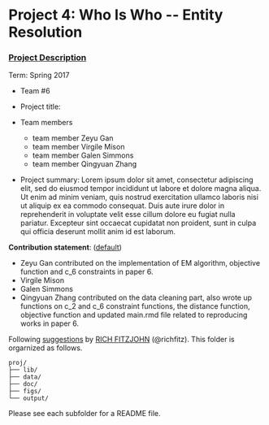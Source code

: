 # Project 4: Who Is Who -- Entity Resolution

### [Project Description](doc/project4_desc.md)

Term: Spring 2017

+ Team #6
+ Project title: 
+ Team members
	+ team member Zeyu Gan
	+ team member Virgile Mison
	+ team member Galen Simmons
	+ team member Qingyuan Zhang

+ Project summary: Lorem ipsum dolor sit amet, consectetur adipiscing elit, sed do eiusmod tempor incididunt ut labore et dolore magna aliqua. Ut enim ad minim veniam, quis nostrud exercitation ullamco laboris nisi ut aliquip ex ea commodo consequat. Duis aute irure dolor in reprehenderit in voluptate velit esse cillum dolore eu fugiat nulla pariatur. Excepteur sint occaecat cupidatat non proident, sunt in culpa qui officia deserunt mollit anim id est laborum.
	
**Contribution statement**: ([default](doc/a_note_on_contributions.md)) 

+ Zeyu Gan contributed on the implementation of EM algorithm, objective function and c_6 constraints in paper 6.
+ Virgile Mison
+ Galen Simmons
+ Qingyuan Zhang contributed on the data cleaning part, also wrote up functions on c_2 and c_6 constraint functions, the distance function, objective function and updated main.rmd file related to reproducing works in paper 6. 

Following [suggestions](http://nicercode.github.io/blog/2013-04-05-projects/) by [RICH FITZJOHN](http://nicercode.github.io/about/#Team) (@richfitz). This folder is orgarnized as follows.

```
proj/
├── lib/
├── data/
├── doc/
├── figs/
└── output/
```

Please see each subfolder for a README file.
